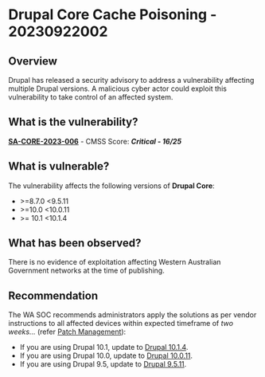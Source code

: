 # Drupal Core Cache Poisoning - 20230922002

## Overview

Drupal has released a security advisory to address a vulnerability affecting multiple Drupal versions. A malicious cyber actor could exploit this vulnerability to take control of an affected system.

## What is the vulnerability?

[**SA-CORE-2023-006**](https://www.drupal.org/sa-core-2023-006) - CMSS Score: ***Critical - 16/25***

## What is vulnerable?

The vulnerability affects the following versions of **Drupal Core**:

- \>=8.7.0 <9.5.11 
- \>=10.0 <10.0.11 
- \>= 10.1 <10.1.4

## What has been observed?

There is no evidence of exploitation affecting Western Australian Government networks at the time of publishing.

## Recommendation

The WA SOC recommends administrators apply the solutions as per vendor instructions to all affected devices within expected timeframe of *two weeks...* (refer [Patch Management](../guidelines/patch-management.md)):

-   If you are using Drupal 10.1, update to [Drupal 10.1.4](https://www.drupal.org/project/drupal/releases/10.1.4).
-   If you are using Drupal 10.0, update to [Drupal 10.0.11](https://www.drupal.org/project/drupal/releases/10.0.11).
-   If you are using Drupal 9.5, update to [Drupal 9.5.11](https://www.drupal.org/project/drupal/releases/9.5.11).
